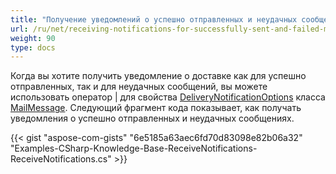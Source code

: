 ```yaml
---
title: "Получение уведомлений о успешно отправленных и неудачных сообщениях"
url: /ru/net/receiving-notifications-for-successfully-sent-and-failed-messages/
weight: 90
type: docs
---
```



Когда вы хотите получить уведомление о доставке как для успешно отправленных, так и для неудачных сообщений, вы можете использовать оператор | для свойства [DeliveryNotificationOptions](https://apireference.aspose.com/email/net/aspose.email/mailmessage/properties/deliverynotificationoptions) класса [MailMessage](https://apireference.aspose.com/email/net/aspose.email/mailmessage). Следующий фрагмент кода показывает, как получать уведомления о успешно отправленных и неудачных сообщениях.



{{< gist "aspose-com-gists" "6e5185a63aec6fd70d83098e82b06a32" "Examples-CSharp-Knowledge-Base-ReceiveNotifications-ReceiveNotifications.cs" >}}